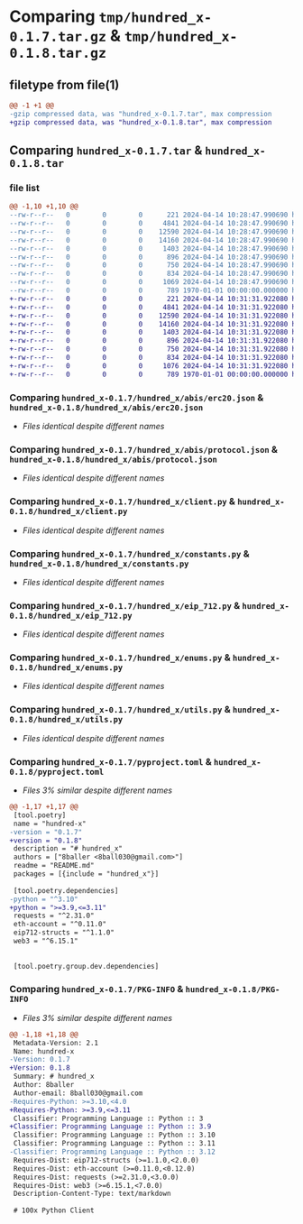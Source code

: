 # Comparing `tmp/hundred_x-0.1.7.tar.gz` & `tmp/hundred_x-0.1.8.tar.gz`

## filetype from file(1)

```diff
@@ -1 +1 @@
-gzip compressed data, was "hundred_x-0.1.7.tar", max compression
+gzip compressed data, was "hundred_x-0.1.8.tar", max compression
```

## Comparing `hundred_x-0.1.7.tar` & `hundred_x-0.1.8.tar`

### file list

```diff
@@ -1,10 +1,10 @@
--rw-r--r--   0        0        0      221 2024-04-14 10:28:47.990690 hundred_x-0.1.7/README.md
--rw-r--r--   0        0        0     4841 2024-04-14 10:28:47.990690 hundred_x-0.1.7/hundred_x/abis/erc20.json
--rw-r--r--   0        0        0    12590 2024-04-14 10:28:47.990690 hundred_x-0.1.7/hundred_x/abis/protocol.json
--rw-r--r--   0        0        0    14160 2024-04-14 10:28:47.990690 hundred_x-0.1.7/hundred_x/client.py
--rw-r--r--   0        0        0     1403 2024-04-14 10:28:47.990690 hundred_x-0.1.7/hundred_x/constants.py
--rw-r--r--   0        0        0      896 2024-04-14 10:28:47.990690 hundred_x-0.1.7/hundred_x/eip_712.py
--rw-r--r--   0        0        0      750 2024-04-14 10:28:47.990690 hundred_x-0.1.7/hundred_x/enums.py
--rw-r--r--   0        0        0      834 2024-04-14 10:28:47.990690 hundred_x-0.1.7/hundred_x/utils.py
--rw-r--r--   0        0        0     1069 2024-04-14 10:28:47.990690 hundred_x-0.1.7/pyproject.toml
--rw-r--r--   0        0        0      789 1970-01-01 00:00:00.000000 hundred_x-0.1.7/PKG-INFO
+-rw-r--r--   0        0        0      221 2024-04-14 10:31:31.922080 hundred_x-0.1.8/README.md
+-rw-r--r--   0        0        0     4841 2024-04-14 10:31:31.922080 hundred_x-0.1.8/hundred_x/abis/erc20.json
+-rw-r--r--   0        0        0    12590 2024-04-14 10:31:31.922080 hundred_x-0.1.8/hundred_x/abis/protocol.json
+-rw-r--r--   0        0        0    14160 2024-04-14 10:31:31.922080 hundred_x-0.1.8/hundred_x/client.py
+-rw-r--r--   0        0        0     1403 2024-04-14 10:31:31.922080 hundred_x-0.1.8/hundred_x/constants.py
+-rw-r--r--   0        0        0      896 2024-04-14 10:31:31.922080 hundred_x-0.1.8/hundred_x/eip_712.py
+-rw-r--r--   0        0        0      750 2024-04-14 10:31:31.922080 hundred_x-0.1.8/hundred_x/enums.py
+-rw-r--r--   0        0        0      834 2024-04-14 10:31:31.922080 hundred_x-0.1.8/hundred_x/utils.py
+-rw-r--r--   0        0        0     1076 2024-04-14 10:31:31.922080 hundred_x-0.1.8/pyproject.toml
+-rw-r--r--   0        0        0      789 1970-01-01 00:00:00.000000 hundred_x-0.1.8/PKG-INFO
```

### Comparing `hundred_x-0.1.7/hundred_x/abis/erc20.json` & `hundred_x-0.1.8/hundred_x/abis/erc20.json`

 * *Files identical despite different names*

### Comparing `hundred_x-0.1.7/hundred_x/abis/protocol.json` & `hundred_x-0.1.8/hundred_x/abis/protocol.json`

 * *Files identical despite different names*

### Comparing `hundred_x-0.1.7/hundred_x/client.py` & `hundred_x-0.1.8/hundred_x/client.py`

 * *Files identical despite different names*

### Comparing `hundred_x-0.1.7/hundred_x/constants.py` & `hundred_x-0.1.8/hundred_x/constants.py`

 * *Files identical despite different names*

### Comparing `hundred_x-0.1.7/hundred_x/eip_712.py` & `hundred_x-0.1.8/hundred_x/eip_712.py`

 * *Files identical despite different names*

### Comparing `hundred_x-0.1.7/hundred_x/enums.py` & `hundred_x-0.1.8/hundred_x/enums.py`

 * *Files identical despite different names*

### Comparing `hundred_x-0.1.7/hundred_x/utils.py` & `hundred_x-0.1.8/hundred_x/utils.py`

 * *Files identical despite different names*

### Comparing `hundred_x-0.1.7/pyproject.toml` & `hundred_x-0.1.8/pyproject.toml`

 * *Files 3% similar despite different names*

```diff
@@ -1,17 +1,17 @@
 [tool.poetry]
 name = "hundred-x"
-version = "0.1.7"
+version = "0.1.8"
 description = "# hundred_x"
 authors = ["8baller <8ball030@gmail.com>"]
 readme = "README.md"
 packages = [{include = "hundred_x"}]
 
 [tool.poetry.dependencies]
-python = "^3.10"
+python = ">=3.9,<=3.11"
 requests = "^2.31.0"
 eth-account = "^0.11.0"
 eip712-structs = "^1.1.0"
 web3 = "^6.15.1"
 
 
 [tool.poetry.group.dev.dependencies]
```

### Comparing `hundred_x-0.1.7/PKG-INFO` & `hundred_x-0.1.8/PKG-INFO`

 * *Files 3% similar despite different names*

```diff
@@ -1,18 +1,18 @@
 Metadata-Version: 2.1
 Name: hundred-x
-Version: 0.1.7
+Version: 0.1.8
 Summary: # hundred_x
 Author: 8baller
 Author-email: 8ball030@gmail.com
-Requires-Python: >=3.10,<4.0
+Requires-Python: >=3.9,<=3.11
 Classifier: Programming Language :: Python :: 3
+Classifier: Programming Language :: Python :: 3.9
 Classifier: Programming Language :: Python :: 3.10
 Classifier: Programming Language :: Python :: 3.11
-Classifier: Programming Language :: Python :: 3.12
 Requires-Dist: eip712-structs (>=1.1.0,<2.0.0)
 Requires-Dist: eth-account (>=0.11.0,<0.12.0)
 Requires-Dist: requests (>=2.31.0,<3.0.0)
 Requires-Dist: web3 (>=6.15.1,<7.0.0)
 Description-Content-Type: text/markdown
 
 # 100x Python Client
```

